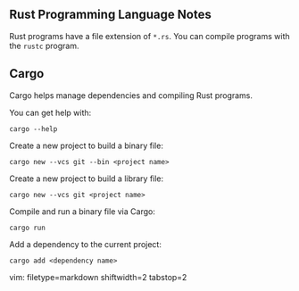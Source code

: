 ## Rust Programming Language Notes ##

Rust programs have a file extension of `*.rs`.  You can compile programs with
the `rustc` program.

## Cargo ##
Cargo helps manage dependencies and compiling Rust programs.

You can get help with:

    cargo --help

Create a new project to build a binary file:

    cargo new --vcs git --bin <project name>

Create a new project to build a library file:

    cargo new --vcs git <project name>

Compile and run a binary file via Cargo:

    cargo run

Add a dependency to the current project:

    cargo add <dependency name>

vim: filetype=markdown shiftwidth=2 tabstop=2
